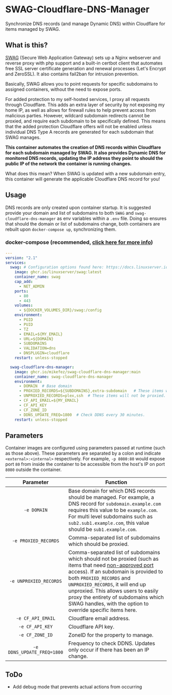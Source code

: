 # SWAG-Cloudflare-DNS-Manager
Synchronize DNS records (and manage Dynamic DNS) within Cloudflare for items managed by SWAG.

## What is this?
[SWAG](https://github.com/linuxserver/docker-swag) (Secure Web Application Gateway) sets up a Nginx webserver and reverse proxy with php support and a built-in certbot client that automates free SSL server certificate generation and renewal processes (Let's Encrypt and ZeroSSL). It also contains fail2ban for intrusion prevention.

Basically, SWAG allows you to point requests for specific subdomains to assigned containers, without the need to expose ports.

For added protection to my self-hosted services, I proxy all requests through Cloudflare. This adds an extra layer of security by not exposing my home IP, as well as allows for firewall rules to help prevent access from malicious parties. However, wildcard subdomain redirects cannot be proxied, and require each subdomain to be specifically defined. This means that the added protection Cloudflare offers will not be enabled unless individual DNS Type A records are generated for each subdomain that SWAG manages.

**This container automates the creation of DNS records within Cloudflare for each subdomain managed by SWAG. It also provides Dynamic DNS for monitored DNS records, updating the IP address they point to should the public IP of the network the container is running changes.**

What does this mean? When SWAG is updated with a new subdomain entry, this container will generate the applicable Cloudflare DNS record for you!

## Usage
DNS records are only created upon container startup. It is suggested provide your domain and list of subdomains to both `SWAG` and `swag-cloudflare-dns-manager` as env variables within a `.env` file. Doing so ensures that should the domain or list of subdomains change, both containers are rebuilt upon `docker-compose up`, synchronizing them.

### docker-compose (recommended, [click here for more info](https://docs.linuxserver.io/general/docker-compose))

```yaml
---
version: "2.1"
services:
  swag: # Configuration options found here: https://docs.linuxserver.io/images/docker-swag
    image: ghcr.io/linuxserver/swag:latest
    container_name: swag
    cap_add:
      - NET_ADMIN
    ports:
      - 80
      - 443
    volumes:
      - ${DOCKER_VOLUMES_DIR}/swag:/config
    environment:
      - PGID
      - PUID
      - TZ
      - EMAIL=${MY_EMAIL}
      - URL=${DOMAIN}
      - SUBDOMAINS
      - VALIDATION=dns
      - DNSPLUGIN=cloudflare
    restart: unless-stopped

  swag-cloudflare-dns-manager:
    image: ghcr.io/mikefez/swag-cloudflare-dns-manager:main
    container_name: swag-cloudflare-dns-manager
    environment:
      - DOMAIN  # Base domain
      - PROXIED_RECORDS=${SUBDOMAINS},extra-subdomain   # These items will be proxied. Should you want to manage subdomains which are not provided to SWAG, you can extend this list by appending comma-separated subdomains. Items in this list which are also provided to UNPROXIED_RECORDS will be unproxied.
      - UNPROXIED_RECORDS=plex,ssh  # These items will not be proxied. Plex requires port 32400 which cloudflare does not provide, and my SSH port is not the default.
      - CF_API_EMAIL=${MY_EMAIL}
      - CF_API_KEY
      - CF_ZONE_ID
      - DDNS_UPDATE_FREQ=1800  # Check DDNS every 30 minutes.
    restart: unless-stopped
```

## Parameters

Container images are configured using parameters passed at runtime (such as those above). These parameters are separated by a colon and indicate `<external>:<internal>` respectively. For example, `-p 8080:80` would expose port `80` from inside the container to be accessible from the host's IP on port `8080` outside the container.

| Parameter | Function |
| :----: | --- |
| `-e DOMAIN` | Base domain for which DNS records should be managed. For example, a DNS record for `subdomain.example.com` requires this value to be `example.com`. For multi level subdomains such as  `sub2.sub1.example.com`, this value should be `sub1.example.com`. |
| `-e PROXIED_RECORDS` | Comma-separated list of subdomains which should be proxied. |
| `-e UNPROXIED_RECORDS` | Comma-separated list of subdomains which should not be proxied (such as items that need [non-approved port](https://support.cloudflare.com/hc/en-us/articles/200169156-Identifying-network-ports-compatible-with-Cloudflare-s-proxy) access). If an subdomain is provided to both `PROXIED_RECORDS` and `UNPROXIED_RECORDS`, it will end up unproxied. This allows users to easily proxy the entirety of subdomains which SWAG handles, with the option to override specific items here. |
| `-e CF_API_EMAIL` | Cloudflare email address. |
| `-e CF_API_KEY` | Cloudflare API key. |
| `-e CF_ZONE_ID` | ZoneID for the property to manage. |
| `-e DDNS_UPDATE_FREQ=1800` | Frequency to check DDNS. Updates only occur if there has been an IP change. |

## ToDo
- Add debug mode that prevents actual actions from occurring
